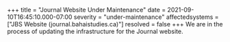 +++
title = "Journal Website Under Maintenance"
date = 2021-09-10T16:45:10.000-07:00
severity = "under-maintenance"
affectedsystems = ["JBS Website (journal.bahaistudies.ca)"]
resolved = false
+++
We are in the process of updating the infrastructure for the Journal website.